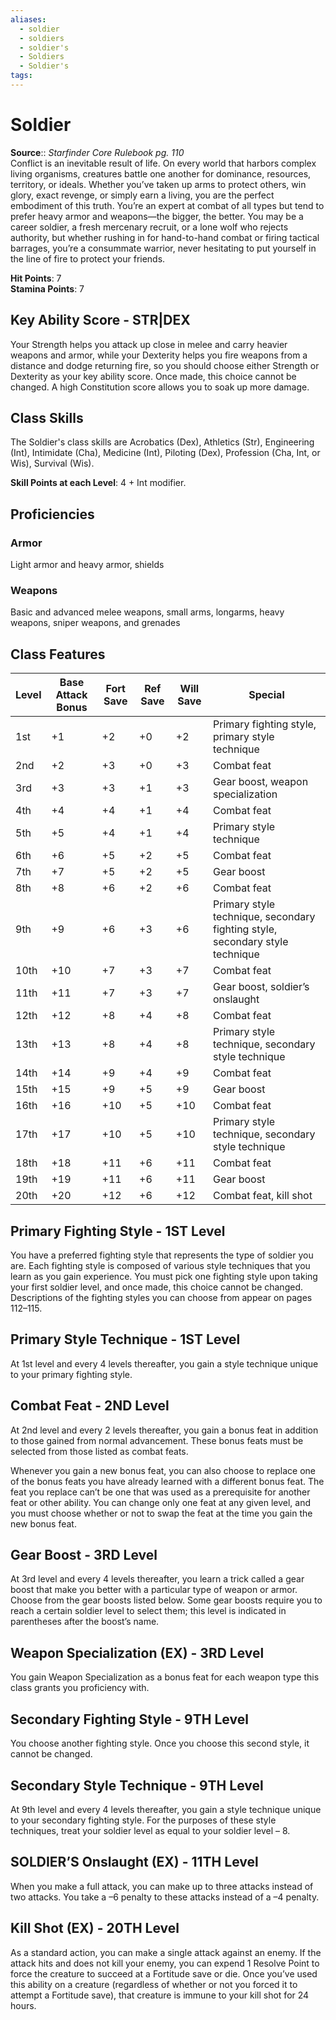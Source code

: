 ```yaml
---
aliases:
  - soldier
  - soldiers
  - soldier's
  - Soldiers
  - Soldier's
tags:
---
```


# Soldier

**Source**:: _Starfinder Core Rulebook pg. 110_  
Conflict is an inevitable result of life. On every world that harbors complex living organisms, creatures battle one another for dominance, resources, territory, or ideals. Whether you’ve taken up arms to protect others, win glory, exact revenge, or simply earn a living, you are the perfect embodiment of this truth. You’re an expert at combat of all types but tend to prefer heavy armor and weapons—the bigger, the better. You may be a career soldier, a fresh mercenary recruit, or a lone wolf who rejects authority, but whether rushing in for hand-to-hand combat or firing tactical barrages, you’re a consummate warrior, never hesitating to put yourself in the line of fire to protect your friends.

**Hit Points**: 7  
**Stamina Points**: 7

## Key Ability Score - STR|DEX

Your Strength helps you attack up close in melee and carry heavier weapons and armor, while your Dexterity helps you fire weapons from a distance and dodge returning fire, so you should choose either Strength or Dexterity as your key ability score. Once made, this choice cannot be changed. A high Constitution score allows you to soak up more damage.

## Class Skills

The Soldier's class skills are Acrobatics (Dex), Athletics (Str), Engineering (Int), Intimidate (Cha), Medicine (Int), Piloting (Dex), Profession (Cha, Int, or Wis), Survival (Wis).

**Skill Points at each Level**: 4 + Int modifier.

## Proficiencies

### Armor

Light armor and heavy armor, shields

### Weapons

Basic and advanced melee weapons, small arms, longarms, heavy weapons, sniper weapons, and grenades

## Class Features

| Level | Base Attack Bonus | Fort Save | Ref Save | Will Save | Special                                                                      |
|-------|-------------------|-----------|----------|-----------|------------------------------------------------------------------------------|
| 1st   | +1                | +2        | +0       | +2        | Primary fighting style, primary style technique                              |
| 2nd   | +2                | +3        | +0       | +3        | Combat feat                                                                  |
| 3rd   | +3                | +3        | +1       | +3        | Gear boost, weapon specialization                                            |
| 4th   | +4                | +4        | +1       | +4        | Combat feat                                                                  |
| 5th   | +5                | +4        | +1       | +4        | Primary style technique                                                      |
| 6th   | +6                | +5        | +2       | +5        | Combat feat                                                                  |
| 7th   | +7                | +5        | +2       | +5        | Gear boost                                                                   |
| 8th   | +8                | +6        | +2       | +6        | Combat feat                                                                  |
| 9th   | +9                | +6        | +3       | +6        | Primary style technique, secondary fighting style, secondary style technique |
| 10th  | +10               | +7        | +3       | +7        | Combat feat                                                                  |
| 11th  | +11               | +7        | +3       | +7        | Gear boost, soldier’s onslaught                                              |
| 12th  | +12               | +8        | +4       | +8        | Combat feat                                                                  |
| 13th  | +13               | +8        | +4       | +8        | Primary style technique, secondary style technique                           |
| 14th  | +14               | +9        | +4       | +9        | Combat feat                                                                  |
| 15th  | +15               | +9        | +5       | +9        | Gear boost                                                                   |
| 16th  | +16               | +10       | +5       | +10       | Combat feat                                                                  |
| 17th  | +17               | +10       | +5       | +10       | Primary style technique, secondary style technique                           |
| 18th  | +18               | +11       | +6       | +11       | Combat feat                                                                  |
| 19th  | +19               | +11       | +6       | +11       | Gear boost                                                                   |
| 20th  | +20               | +12       | +6       | +12       | Combat feat, kill shot                                                       |


  

## Primary Fighting Style - 1ST Level

You have a preferred fighting style that represents the type of soldier you are. Each fighting style is composed of various style techniques that you learn as you gain experience. You must pick one fighting style upon taking your first soldier level, and once made, this choice cannot be changed. Descriptions of the fighting styles you can choose from appear on pages 112–115.

## Primary Style Technique - 1ST Level

At 1st level and every 4 levels thereafter, you gain a style technique unique to your primary fighting style.

## Combat Feat - 2ND Level

At 2nd level and every 2 levels thereafter, you gain a bonus feat in addition to those gained from normal advancement. These bonus feats must be selected from those listed as combat feats.

Whenever you gain a new bonus feat, you can also choose to replace one of the bonus feats you have already learned with a different bonus feat. The feat you replace can’t be one that was used as a prerequisite for another feat or other ability. You can change only one feat at any given level, and you must choose whether or not to swap the feat at the time you gain the new bonus feat.

## Gear Boost - 3RD Level

At 3rd level and every 4 levels thereafter, you learn a trick called a gear boost that make you better with a particular type of weapon or armor. Choose from the gear boosts listed below. Some gear boosts require you to reach a certain soldier level to select them; this level is indicated in parentheses after the boost’s name.

## Weapon Specialization (EX) - 3RD Level

You gain Weapon Specialization as a bonus feat for each weapon type this class grants you proficiency with.

## Secondary Fighting Style - 9TH Level

You choose another fighting style. Once you choose this second style, it cannot be changed.

## Secondary Style Technique - 9TH Level

At 9th level and every 4 levels thereafter, you gain a style technique unique to your secondary fighting style. For the purposes of these style techniques, treat your soldier level as equal to your soldier level – 8.

## SOLDIER’S Onslaught (EX) - 11TH Level

When you make a full attack, you can make up to three attacks instead of two attacks. You take a –6 penalty to these attacks instead of a –4 penalty.

## Kill Shot (EX) - 20TH Level

As a standard action, you can make a single attack against an enemy. If the attack hits and does not kill your enemy, you can expend 1 Resolve Point to force the creature to succeed at a Fortitude save or die. Once you’ve used this ability on a creature (regardless of whether or not you forced it to attempt a Fortitude save), that creature is immune to your kill shot for 24 hours.
